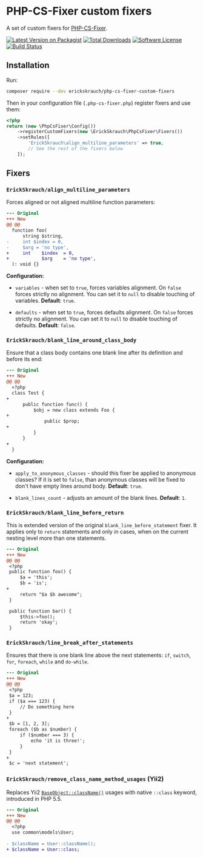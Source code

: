 # PHP-CS-Fixer custom fixers

A set of custom fixers for [PHP-CS-Fixer](https://github.com/FriendsOfPHP/PHP-CS-Fixer).

[![Latest Version on Packagist][ico-version]][link-packagist]
[![Total Downloads][ico-downloads]][link-downloads]
[![Software License][ico-license]](LICENSE.md)
[![Build Status][ico-build-status]][link-build-status]

## Installation

Run:

```sh
composer require --dev erickskrauch/php-cs-fixer-custom-fixers
```

Then in your configuration file (`.php-cs-fixer.php`) register fixers and use them:

```php
<?php
return (new \PhpCsFixer\Config())
    ->registerCustomFixers(new \ErickSkrauch\PhpCsFixer\Fixers())
    ->setRules([
        'ErickSkrauch\align_multiline_parameters' => true,
        // See the rest of the fixers below
    ]);
```

## Fixers

### `ErickSkrauch/align_multiline_parameters`

Forces aligned or not aligned multiline function parameters:

```diff
--- Original
+++ New
@@ @@
  function foo(
      string $string,
-     int $index = 0,
-     $arg = 'no type',
+     int    $index  = 0,
+            $arg    = 'no type',
  ): void {}
```

**Configuration:**

* `variables` - when set to `true`, forces variables alignment. On `false` forces strictly no alignment.
  You can set it to `null` to disable touching of variables. **Default**: `true`.

* `defaults` - when set to `true`, forces defaults alignment. On `false` forces strictly no alignment.
  You can set it to `null` to disable touching of defaults. **Default**: `false`.

### `ErickSkrauch/blank_line_around_class_body`

Ensure that a class body contains one blank line after its definition and before its end:

```diff
--- Original
+++ New
@@ @@
  <?php
  class Test {
+
      public function func() {
          $obj = new class extends Foo {
+
              public $prop;
+
          }
      }
+
  }
```

**Configuration:**

* `apply_to_anonymous_classes` - should this fixer be applied to anonymous classes? If it is set to `false`, than
  anonymous classes will be fixed to don't have empty lines around body. **Default**: `true`.

* `blank_lines_count` - adjusts an amount of the blank lines. **Default**: `1`.

### `ErickSkrauch/blank_line_before_return`

This is extended version of the original `blank_line_before_statement` fixer. It applies only to `return` statements
and only in cases, when on the current nesting level more than one statements.

```diff
--- Original
+++ New
@@ @@
 <?php
 public function foo() {
     $a = 'this';
     $b = 'is';
+
     return "$a $b awesome";
 }

 public function bar() {
     $this->foo();
     return 'okay';
 }
```

### `ErickSkrauch/line_break_after_statements`

Ensures that there is one blank line above the next statements: `if`, `switch`, `for`, `foreach`, `while`
and `do-while`.

```diff
--- Original
+++ New
@@ @@
 <?php
 $a = 123;
 if ($a === 123) {
     // Do something here
 }
+
 $b = [1, 2, 3];
 foreach ($b as $number) {
     if ($number === 3) {
         echo 'it is three!';
     }
 }
+
 $c = 'next statement';
```

### `ErickSkrauch/remove_class_name_method_usages` (Yii2)

Replaces Yii2 [`BaseObject::className()`](https://github.com/yiisoft/yii2/blob/e53fc0ded1/framework/base/BaseObject.php#L84)
usages with native `::class` keyword, introduced in PHP 5.5.

```diff
--- Original
+++ New
@@ @@
  <?php
  use common\models\User;
  
- $className = User::className();
+ $className = User::class;
```

[ico-version]: https://img.shields.io/packagist/v/erickskrauch/php-cs-fixer-custom-fixers.svg?style=flat-square
[ico-license]: https://img.shields.io/badge/license-MIT-green.svg?style=flat-square
[ico-downloads]: https://img.shields.io/packagist/dt/erickskrauch/php-cs-fixer-custom-fixers.svg?style=flat-square
[ico-build-status]: https://img.shields.io/github/actions/workflow/status/erickskrauch/php-cs-fixer-custom-fixers/ci.yml?branch=master&style=flat-square

[link-packagist]: https://packagist.org/packages/erickskrauch/php-cs-fixer-custom-fixers
[link-downloads]: https://packagist.org/packages/erickskrauch/php-cs-fixer-custom-fixers/stats
[link-build-status]: https://github.com/erickskrauch/php-cs-fixer-custom-fixers/actions
